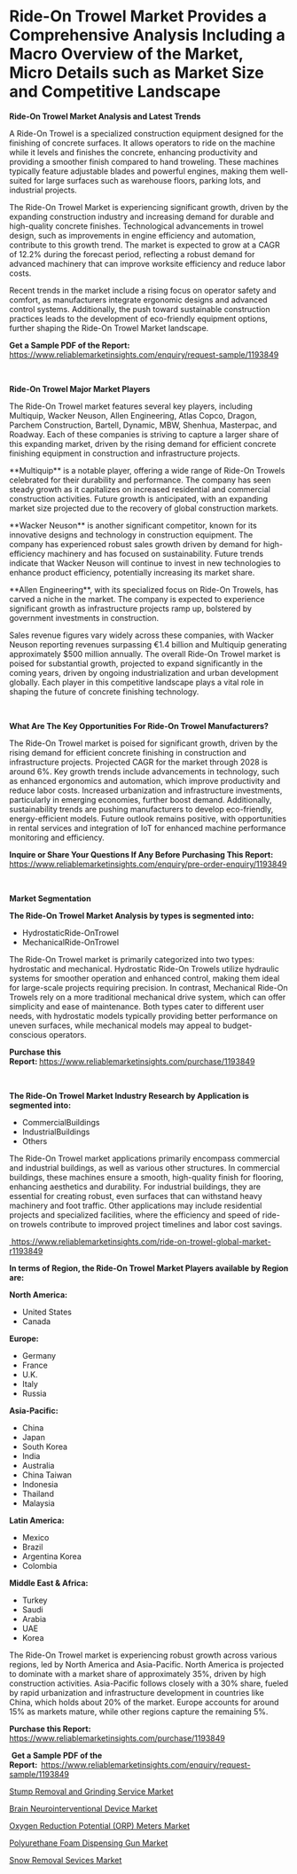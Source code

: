 <p><h1>Ride-On Trowel Market Provides a Comprehensive Analysis Including a Macro Overview of the Market, Micro Details such as Market Size and Competitive Landscape</h1></p><p><strong>Ride-On Trowel Market Analysis and Latest Trends</strong></p>
<p><p>A Ride-On Trowel is a specialized construction equipment designed for the finishing of concrete surfaces. It allows operators to ride on the machine while it levels and finishes the concrete, enhancing productivity and providing a smoother finish compared to hand troweling. These machines typically feature adjustable blades and powerful engines, making them well-suited for large surfaces such as warehouse floors, parking lots, and industrial projects.</p><p>The Ride-On Trowel Market is experiencing significant growth, driven by the expanding construction industry and increasing demand for durable and high-quality concrete finishes. Technological advancements in trowel design, such as improvements in engine efficiency and automation, contribute to this growth trend. The market is expected to grow at a CAGR of 12.2% during the forecast period, reflecting a robust demand for advanced machinery that can improve worksite efficiency and reduce labor costs.</p><p>Recent trends in the market include a rising focus on operator safety and comfort, as manufacturers integrate ergonomic designs and advanced control systems. Additionally, the push toward sustainable construction practices leads to the development of eco-friendly equipment options, further shaping the Ride-On Trowel Market landscape.</p></p>
<p><strong>Get a Sample PDF of the Report:&nbsp;</strong> <a href="https://www.reliablemarketinsights.com/enquiry/request-sample/1193849?utm_campaign=1549&utm_medium=2&utm_source=Github&utm_content=ia&utm_term=11102024&utm_id=ride-on-trowel">https://www.reliablemarketinsights.com/enquiry/request-sample/1193849</a></p>
<p>&nbsp;</p>
<p><strong>Ride-On Trowel Major Market Players</strong></p>
<p><p>The Ride-On Trowel market features several key players, including Multiquip, Wacker Neuson, Allen Engineering, Atlas Copco, Dragon, Parchem Construction, Bartell, Dynamic, MBW, Shenhua, Masterpac, and Roadway. Each of these companies is striving to capture a larger share of this expanding market, driven by the rising demand for efficient concrete finishing equipment in construction and infrastructure projects.</p><p>**Multiquip** is a notable player, offering a wide range of Ride-On Trowels celebrated for their durability and performance. The company has seen steady growth as it capitalizes on increased residential and commercial construction activities. Future growth is anticipated, with an expanding market size projected due to the recovery of global construction markets.</p><p>**Wacker Neuson** is another significant competitor, known for its innovative designs and technology in construction equipment. The company has experienced robust sales growth driven by demand for high-efficiency machinery and has focused on sustainability. Future trends indicate that Wacker Neuson will continue to invest in new technologies to enhance product efficiency, potentially increasing its market share.</p><p>**Allen Engineering**, with its specialized focus on Ride-On Trowels, has carved a niche in the market. The company is expected to experience significant growth as infrastructure projects ramp up, bolstered by government investments in construction.</p><p>Sales revenue figures vary widely across these companies, with Wacker Neuson reporting revenues surpassing €1.4 billion and Multiquip generating approximately $500 million annually. The overall Ride-On Trowel market is poised for substantial growth, projected to expand significantly in the coming years, driven by ongoing industrialization and urban development globally. Each player in this competitive landscape plays a vital role in shaping the future of concrete finishing technology.</p></p>
<p>&nbsp;</p>
<p><strong>What Are The Key Opportunities For Ride-On Trowel Manufacturers?</strong></p>
<p><p>The Ride-On Trowel market is poised for significant growth, driven by the rising demand for efficient concrete finishing in construction and infrastructure projects. Projected CAGR for the market through 2028 is around 6%. Key growth trends include advancements in technology, such as enhanced ergonomics and automation, which improve productivity and reduce labor costs. Increased urbanization and infrastructure investments, particularly in emerging economies, further boost demand. Additionally, sustainability trends are pushing manufacturers to develop eco-friendly, energy-efficient models. Future outlook remains positive, with opportunities in rental services and integration of IoT for enhanced machine performance monitoring and efficiency.</p></p>
<p><strong>Inquire or Share Your Questions If Any Before Purchasing This Report:</strong> <a href="https://www.reliablemarketinsights.com/enquiry/pre-order-enquiry/1193849?utm_campaign=1549&utm_medium=2&utm_source=Github&utm_content=ia&utm_term=11102024&utm_id=ride-on-trowel">https://www.reliablemarketinsights.com/enquiry/pre-order-enquiry/1193849</a></p>
<p>&nbsp;</p>
<p><strong>Market Segmentation</strong></p>
<p><strong>The Ride-On Trowel Market Analysis by types is segmented into:</strong></p>
<p><ul><li>HydrostaticRide-OnTrowel</li><li>MechanicalRide-OnTrowel</li></ul></p>
<p><p>The Ride-On Trowel market is primarily categorized into two types: hydrostatic and mechanical. Hydrostatic Ride-On Trowels utilize hydraulic systems for smoother operation and enhanced control, making them ideal for large-scale projects requiring precision. In contrast, Mechanical Ride-On Trowels rely on a more traditional mechanical drive system, which can offer simplicity and ease of maintenance. Both types cater to different user needs, with hydrostatic models typically providing better performance on uneven surfaces, while mechanical models may appeal to budget-conscious operators.</p></p>
<p><strong>Purchase this Report:&nbsp;</strong><a href="https://www.reliablemarketinsights.com/purchase/1193849?utm_campaign=1549&utm_medium=2&utm_source=Github&utm_content=ia&utm_term=11102024&utm_id=ride-on-trowel">https://www.reliablemarketinsights.com/purchase/1193849</a></p>
<p>&nbsp;</p>
<p><strong>The Ride-On Trowel Market Industry Research by Application is segmented into:</strong></p>
<p><ul><li>CommercialBuildings</li><li>IndustrialBuildings</li><li>Others</li></ul></p>
<p><p>The Ride-On Trowel market applications primarily encompass commercial and industrial buildings, as well as various other structures. In commercial buildings, these machines ensure a smooth, high-quality finish for flooring, enhancing aesthetics and durability. For industrial buildings, they are essential for creating robust, even surfaces that can withstand heavy machinery and foot traffic. Other applications may include residential projects and specialized facilities, where the efficiency and speed of ride-on trowels contribute to improved project timelines and labor cost savings.</p></p>
<p><a href="https://www.reliablemarketinsights.com/ride-on-trowel-global-market-r1193849?utm_campaign=1549&utm_medium=2&utm_source=Github&utm_content=ia&utm_term=11102024&utm_id=ride-on-trowel">&nbsp;https://www.reliablemarketinsights.com/ride-on-trowel-global-market-r1193849</a></p>
<p><strong>In terms of Region, the Ride-On Trowel Market Players available by Region are:</strong></p>
<p>
    <p> <strong> North America: </strong>
        <ul>
            <li>United States</li>
            <li>Canada</li>
        </ul>
        </p> 
    <p> <strong> Europe: </strong>
        <ul>
            <li>Germany</li>
            <li>France</li>
            <li>U.K.</li>
            <li>Italy</li>
            <li>Russia</li>
        </ul>
        </p> 
    <p> <strong> Asia-Pacific: </strong>
        <ul>
            <li>China</li>
            <li>Japan</li>
            <li>South Korea</li>
            <li>India</li>
            <li>Australia</li>
            <li>China Taiwan</li>
            <li>Indonesia</li>
            <li>Thailand</li>
            <li>Malaysia</li>
        </ul>
        </p> 
    <p> <strong> Latin America: </strong>
        <ul>
            <li>Mexico</li>
            <li>Brazil</li>
            <li>Argentina Korea</li>
            <li>Colombia</li>
        </ul>
        </p> 
    <p> <strong> Middle East & Africa: </strong>
        <ul>
            <li>Turkey</li>
            <li>Saudi</li>
            <li>Arabia</li>
            <li>UAE</li>
            <li>Korea</li>
        </ul>
    </p>
    </p>
<p><p>The Ride-On Trowel market is experiencing robust growth across various regions, led by North America and Asia-Pacific. North America is projected to dominate with a market share of approximately 35%, driven by high construction activities. Asia-Pacific follows closely with a 30% share, fueled by rapid urbanization and infrastructure development in countries like China, which holds about 20% of the market. Europe accounts for around 15% as markets mature, while other regions capture the remaining 5%.</p></p>
<p><strong>Purchase this Report: </strong><a href="https://www.reliablemarketinsights.com/purchase/1193849?utm_campaign=1549&utm_medium=2&utm_source=Github&utm_content=ia&utm_term=11102024&utm_id=ride-on-trowel">https://www.reliablemarketinsights.com/purchase/1193849</a></p>
<p>&nbsp;<strong>Get a Sample PDF of the Report:&nbsp;&nbsp;</strong><a href="https://www.reliablemarketinsights.com/enquiry/request-sample/1193849?utm_campaign=1549&utm_medium=2&utm_source=Github&utm_content=ia&utm_term=11102024&utm_id=ride-on-trowel">https://www.reliablemarketinsights.com/enquiry/request-sample/1193849</a></p>
<p><strong></strong></p>
<p><p><a href="https://www.linkedin.com/pulse/comprehensive-stump-removal-grinding-service-market-report-o1wge?utm_campaign=1549&utm_medium=2&utm_source=Github&utm_content=ia&utm_term=11102024&utm_id=ride-on-trowel">Stump Removal and Grinding Service Market</a></p><p><a href="https://www.linkedin.com/pulse/brain-neurointerventional-device-market-revolution-2024--wvduc?utm_campaign=1549&utm_medium=2&utm_source=Github&utm_content=ia&utm_term=11102024&utm_id=ride-on-trowel">Brain Neurointerventional Device Market</a></p><p><a href="https://www.linkedin.com/pulse/oxygen-reduction-potential-orp-meters-market-size-type-benchtop-7afyf?utm_campaign=1549&utm_medium=2&utm_source=Github&utm_content=ia&utm_term=11102024&utm_id=ride-on-trowel">Oxygen Reduction Potential (ORP) Meters Market</a></p><p><a href="https://www.linkedin.com/pulse/polyurethane-foam-dispensing-gun-market-refracting-trends-zziwe?utm_campaign=1549&utm_medium=2&utm_source=Github&utm_content=ia&utm_term=11102024&utm_id=ride-on-trowel">Polyurethane Foam Dispensing Gun Market</a></p><p><a href="https://www.linkedin.com/pulse/snow-removal-sevices-market-size-share-analysis-growth-trends-sxo6e?utm_campaign=1549&utm_medium=2&utm_source=Github&utm_content=ia&utm_term=11102024&utm_id=ride-on-trowel">Snow Removal Sevices Market</a></p></p>